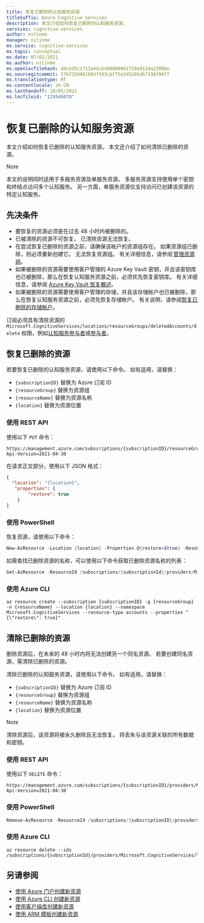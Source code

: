 ```yaml
---
title: 恢复已删除的认知服务资源
titleSuffix: Azure Cognitive Services
description: 本文介绍如何恢复已删除的认知服务资源。
services: cognitive-services
author: nitinme
manager: nitinme
ms.service: cognitive-services
ms.topic: conceptual
ms.date: 07/02/2021
ms.author: nitinme
ms.openlocfilehash: 4dce35c1713a4dcb4880080d1f28ed124a2209be
ms.sourcegitcommit: 57b7356981803f933cbf75e2d5285db73383947f
ms.translationtype: HT
ms.contentlocale: zh-CN
ms.lasthandoff: 10/05/2021
ms.locfileid: "129546070"
---
```

# <a name="recover-deleted-cognitive-services-resources"></a>恢复已删除的认知服务资源

本文介绍如何恢复已删除的认知服务资源。 本文还介绍了如何清除已删除的资源。

> [!NOTE]
> 本文的说明同时适用于多服务资源及单服务资源。 多服务资源支持使用单个密钥和终结点访问多个认知服务。 另一方面，单服务资源仅支持访问已创建该资源的特定认知服务。

## <a name="prerequisites"></a>先决条件

* 要恢复的资源必须是在过去 48 小时内被删除的。
* 已被清除的资源不可恢复。 已清除资源无法恢复。
* 在尝试恢复已删除的资源之前，请确保该帐户的资源组存在。 如果资源组已删除，则必须重新创建它。 无法恢复资源组。 有关详细信息，请参阅 [管理资源组](../azure-resource-manager/management/manage-resource-groups-portal.md)。
* 如果被删除的资源需要使用客户管理的 Azure Key Vault 密钥，并且该密钥库也已被删除，那么在恢复认知服务资源之前，必须优先恢复密钥库。 有关详细信息，请参阅 [Azure Key Vault 恢复概述](../key-vault/general/key-vault-recovery.md)。
* 如果被删除的资源需要使用客户管理的存储，并且该存储帐户也已被删除，那么在恢复认知服务资源之前，必须先恢复存储帐户。 有关说明，请参阅[恢复已删除的存储帐户](../storage/common/storage-account-recover.md)。

订阅必须具有清除资源的 `Microsoft.CognitiveServices/locations/resourceGroups/deletedAccounts/delete` 权限，例如[认知服务参与者](../role-based-access-control/built-in-roles.md#cognitive-services-contributor)或[参与者](../role-based-access-control/built-in-roles.md#contributor)。 

## <a name="recover-a-deleted-resource"></a>恢复已删除的资源 

若要恢复已删除的认知服务资源，请使用以下命令。 如有适用，请替换：

* `{subscriptionID}` 替换为 Azure 订阅 ID
* `{resourceGroup}` 替换为资源组
* `{resourceName}` 替换为资源名称
* `{location}` 替换为资源位置

### <a name="using-the-rest-api"></a>使用 REST API

使用以下 `PUT` 命令：

```rest-api
https://management.azure.com/subscriptions/{subscriptionID}/resourceGroups/{resourceGroup}/providers/Microsoft.CognitiveServices/accounts/{resourceName}?Api-Version=2021-04-30
```

在请求正文部分，使用以下 JSON 格式：

```json
{ 
  "location": "{location}", 
   "properties": { 
        "restore": true 
    } 
} 
```

### <a name="using-powershell"></a>使用 PowerShell

恢复资源，请使用以下命令： 

```powershell
New-AzResource -Location {location} -Properties @{restore=$true} -ResourceId /subscriptions/{subscriptionID}/resourceGroups/{resourceGroup}/providers/Microsoft.CognitiveServices/accounts/{resourceName}   -ApiVersion 2021-04-30 
```

如需查找已删除资源的名称，可以使用以下命令获取已删除资源名称的列表： 

```powershell
Get-AzResource -ResourceId /subscriptions/{subscriptionId}/providers/Microsoft.CognitiveServices/deletedAccounts -ApiVersion 2021-04-30 
```

### <a name="using-the-azure-cli"></a>使用 Azure CLI

```azurecli-interactive
az resource create --subscription {subscriptionID} -g {resourceGroup} -n {resourceName} --location {location} --namespace Microsoft.CognitiveServices --resource-type accounts --properties "{\"restore\": true}"
```

## <a name="purge-a-deleted-resource"></a>清除已删除的资源 

删除资源后，在未来的 48 小时内将无法创建另一个同名资源。 若要创建同名资源，需清除已删除的资源。

清除已删除的认知服务资源，请使用以下命令。 如有适用，请替换：

* `{subscriptionID}` 替换为 Azure 订阅 ID
* `{resourceGroup}` 替换为资源组
* `{resourceName}` 替换为资源名称
* `{location}` 替换为资源位置

> [!NOTE]
> 清除资源后，该资源将被永久删除且无法恢复。 将丢失与该资源关联的所有数据和密钥。

### <a name="using-the-rest-api"></a>使用 REST API

使用以下 `DELETE` 命令：

```rest-api
https://management.azure.com/subscriptions/{subscriptionID}/providers/Microsoft.CognitiveServices/locations/{location}/resourceGroups/{resourceGroup}/deletedAccounts/{resourceName}?Api-Version=2021-04-30`
```

### <a name="using-powershell"></a>使用 PowerShell

```powershell
Remove-AzResource -ResourceId /subscriptions/{subscriptionID}/providers/Microsoft.CognitiveServices/locations/{location}/resourceGroups/{resourceGroup}/deletedAccounts/{resourceName}  -ApiVersion 2021-04-30`
```

### <a name="using-the-azure-cli"></a>使用 Azure CLI

```azurecli-interactive
az resource delete --ids /subscriptions/{subscriptionId}/providers/Microsoft.CognitiveServices/locations/{location}/resourceGroups/{resourceGroup}/deletedAccounts/{resourceName}
```

## <a name="see-also"></a>另请参阅
* [使用 Azure 门户创建新资源](cognitive-services-apis-create-account.md)
* [使用 Azure CLI 创建新资源](cognitive-services-apis-create-account-cli.md)
* [使用客户端库创建新资源](cognitive-services-apis-create-account-client-library.md)
* [使用 ARM 模板创建新资源](create-account-resource-manager-template.md)

